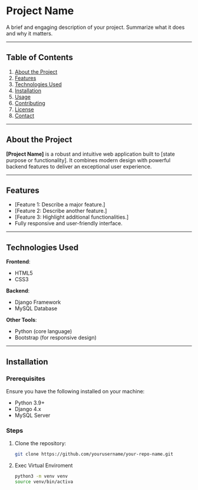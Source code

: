 # Project Name

A brief and engaging description of your project. Summarize what it does and why it matters.

---

## Table of Contents

1. [About the Project](#about-the-project)
2. [Features](#features)
3. [Technologies Used](#technologies-used)
4. [Installation](#installation)
5. [Usage](#usage)
6. [Contributing](#contributing)
7. [License](#license)
8. [Contact](#contact)

---

## About the Project

**[Project Name]** is a robust and intuitive web application built to [state purpose or functionality]. It combines modern design with powerful backend features to deliver an exceptional user experience.

---

## Features

- [Feature 1: Describe a major feature.]
- [Feature 2: Describe another feature.]
- [Feature 3: Highlight additional functionalities.]
- Fully responsive and user-friendly interface.

---

## Technologies Used

**Frontend**:
- HTML5
- CSS3

**Backend**:
- Django Framework
- MySQL Database

**Other Tools**:
- Python (core language)
- Bootstrap (for responsive design)

---

## Installation

### Prerequisites

Ensure you have the following installed on your machine:

- Python 3.9+
- Django 4.x
- MySQL Server

### Steps

1. Clone the repository:
   ```bash
   git clone https://github.com/yourusername/your-repo-name.git
2. Exec Virtual Enviroment
   ```bash
   python3 -m venv venv
   source venv/bin/activa
